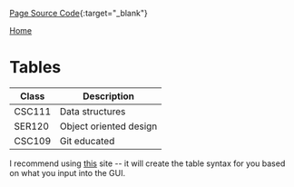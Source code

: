 [Page Source Code](https://github.com/CSC109/MarkdownWebsite/blob/master/tables.md){:target="_blank"}

[Home](./)

# Tables

| Class    | Description            |
| -------- | ---------------------- |
| CSC111   | Data structures        |
| SER120   | Object oriented design |
| CSC109   | Git educated           |

I recommend using [this](https://www.tablesgenerator.com/markdown_tables) site -- it will create the table syntax for you based on what you input into the GUI.